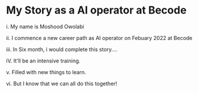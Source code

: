 # My Story as a AI operator at Becode

i. My name is Moshood Owolabi

ii. I commence a new career path as AI operator on Febuary 2022 at Becode 

iii. In Six month, i would complete this story....

iV. It'll be an intensive training.

v. Filled with new things to learn.

vi. But I know that we can all do this together!
